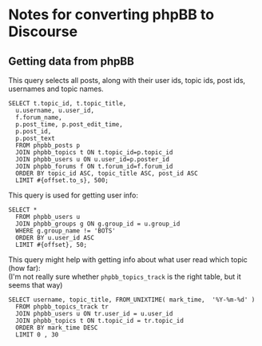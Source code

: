 # Notes for converting phpBB to Discourse

## Getting data from phpBB

This query selects all posts, along with their user ids, topic ids, post ids, usernames and topic names.

    SELECT t.topic_id, t.topic_title,
      u.username, u.user_id,
      f.forum_name,
      p.post_time, p.post_edit_time,
      p.post_id,
      p.post_text
      FROM phpbb_posts p
      JOIN phpbb_topics t ON t.topic_id=p.topic_id
      JOIN phpbb_users u ON u.user_id=p.poster_id
      JOIN phpbb_forums f ON t.forum_id=f.forum_id
      ORDER BY topic_id ASC, topic_title ASC, post_id ASC
      LIMIT #{offset.to_s}, 500;

This query is used for getting user info:

    SELECT * 
      FROM phpbb_users u
      JOIN phpbb_groups g ON g.group_id = u.group_id
      WHERE g.group_name != 'BOTS'
      ORDER BY u.user_id ASC
      LIMIT #{offset}, 50;


This query might help with getting info about what user read which topic (how far):  
(I'm not really sure whether `phpbb_topics_track` is the right table, but it seems that way)

    SELECT username, topic_title, FROM_UNIXTIME( mark_time,  '%Y-%m-%d' ) 
      FROM phpbb_topics_track tr
      JOIN phpbb_users u ON tr.user_id = u.user_id
      JOIN phpbb_topics t ON t.topic_id = tr.topic_id
      ORDER BY mark_time DESC 
      LIMIT 0 , 30
